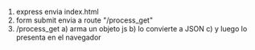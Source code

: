 1. express envia index.html
2. form submit envia a route "/process_get"
3. /process_get 
  a) arma un objeto js 
  b) lo convierte a JSON
  c) y luego lo presenta en el navegador